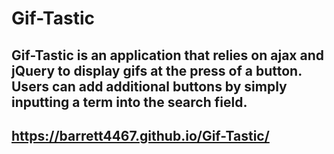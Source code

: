 # Gif-Tastic

## Gif-Tastic is an application that relies on ajax and jQuery to display gifs at the press of a button. Users can add additional buttons by simply inputting a term into the search field. 

## https://barrett4467.github.io/Gif-Tastic/
